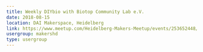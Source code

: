 ```yaml
---
title: Weekly DIYbio with Biotop Community Lab e.V.
date: 2018-08-15
location: DAI Makerspace, Heidelberg
link: https://www.meetup.com/Heidelberg-Makers-Meetup/events/253652448/
usergroup: makershd
type: usergroup
---
```

